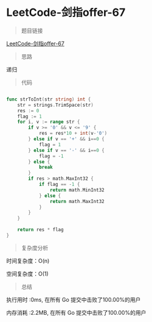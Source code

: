 # LeetCode-剑指offer-67

>题目链接

[LeetCode-剑指offer-67](https://leetcode-cn.com/problems/ba-zi-fu-chuan-zhuan-huan-cheng-zheng-shu-lcof/)

> 思路


递归

>代码

```go

func strToInt(str string) int {
    str = strings.TrimSpace(str)
    res := 0
    flag := 1
    for i, v := range str {
        if v >= '0' && v <= '9' {
            res = res*10 + int(v-'0')
        } else if v == '+' && i==0 {
            flag = 1
        } else if v == '-' && i==0 {
            flag = -1
        } else {
            break
        }
        if res > math.MaxInt32 {
            if flag == -1 {
                return math.MinInt32
            } else {
                return math.MaxInt32
            }
        }
    }
    
    return res * flag
}
```

>复杂度分析

时间复杂度：O(n)

空间复杂度：O(1)

>总结

执行用时 :0ms, 在所有 Go 提交中击败了100.00%的用户

内存消耗 :2.2MB, 在所有 Go 提交中击败了100.00%的用户
